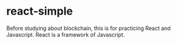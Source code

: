 # react-simple

Before studying about blockchain, this is for practicing React and Javascript.
React is a framework of Javascript. 

